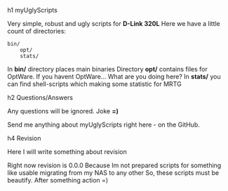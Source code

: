h1 myUglyScripts

Very simple, robust and ugly scripts for **D-Link 320L**
Here we have a little count of directories:

    bin/
		opt/
		stats/

In **bin/** directory places main binaries
Directory **opt/** contains files for OptWare. If you havent OptWare... What are you doing here?
In **stats/** you can find shell-scripts which making some statistic for MRTG

h2 Questions/Answers

Any questions will be ignored.
Joke **=)**

Send me anything about myUglyScripts right here - on the GitHub.

h4 Revision

Here I will write something about revision

Right now revision is 0.0.0
Because Im not prepared scripts for something like usable migrating from my NAS to any other
So, these scripts must be beautify. After something action =)